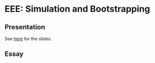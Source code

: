 # EEE: Simulation and Bootstrapping

## Presentation

See [here](https://rawcdn.githack.com/zixuanffu/eee_simulation/41b730207677b76d4d27a2ec1d18f174b9a33463/Slides/slides.html) for the slides.

## Essay